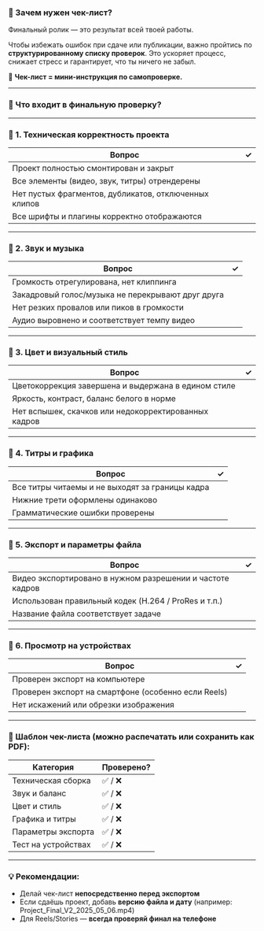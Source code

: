 ### **🔹 Зачем нужен чек-лист?**

Финальный ролик — это результат всей твоей работы.

Чтобы избежать ошибок при сдаче или публикации, важно пройтись по **структурированному списку проверок**. Это ускоряет процесс, снижает стресс и гарантирует, что ты ничего не забыл.

🧠 **Чек-лист = мини-инструкция по самопроверке.**

---

### **🧩 Что входит в финальную проверку?**

---

### **🔶 1. Техническая корректность проекта**

| **Вопрос** | **✓** |
| --- | --- |
| Проект полностью смонтирован и закрыт |  |
| Все элементы (видео, звук, титры) отрендерены |  |
| Нет пустых фрагментов, дубликатов, отключенных клипов |  |
| Все шрифты и плагины корректно отображаются |  |

---

### **🔶 2. Звук и музыка**

| **Вопрос** | **✓** |
| --- | --- |
| Громкость отрегулирована, нет клиппинга |  |
| Закадровый голос/музыка не перекрывают друг друга |  |
| Нет резких провалов или пиков в громкости |  |
| Аудио выровнено и соответствует темпу видео |  |

---

### **🔶 3. Цвет и визуальный стиль**

| **Вопрос** | **✓** |
| --- | --- |
| Цветокоррекция завершена и выдержана в едином стиле |  |
| Яркость, контраст, баланс белого в норме |  |
| Нет вспышек, скачков или недокорректированных кадров |  |

---

### **🔶 4. Титры и графика**

| **Вопрос** | **✓** |
| --- | --- |
| Все титры читаемы и не выходят за границы кадра |  |
| Нижние трети оформлены одинаково |  |
| Грамматические ошибки проверены |  |

---

### **🔶 5. Экспорт и параметры файла**

| **Вопрос** | **✓** |
| --- | --- |
| Видео экспортировано в нужном разрешении и частоте кадров |  |
| Использован правильный кодек (H.264 / ProRes и т.п.) |  |
| Название файла соответствует задаче |  |

---

### **🔶 6. Просмотр на устройствах**

| **Вопрос** | **✓** |
| --- | --- |
| Проверен экспорт на компьютере |  |
| Проверен экспорт на смартфоне (особенно если Reels) |  |
| Нет искажений или обрезки изображения |  |

---

### **📝 Шаблон чек-листа (можно распечатать или сохранить как PDF):**

| **Категория** | **Проверено?** |
| --- | --- |
| Техническая сборка | ✅ / ❌ |
| Звук и баланс | ✅ / ❌ |
| Цвет и стиль | ✅ / ❌ |
| Графика и титры | ✅ / ❌ |
| Параметры экспорта | ✅ / ❌ |
| Тест на устройствах | ✅ / ❌ |

---

### **💡 Рекомендации:**

- Делай чек-лист **непосредственно перед экспортом**
- Если сдаёшь проект, добавь **версию файла и дату** (например: Project_Final_V2_2025_05_06.mp4)
- Для Reels/Stories — **всегда проверяй финал на телефоне**